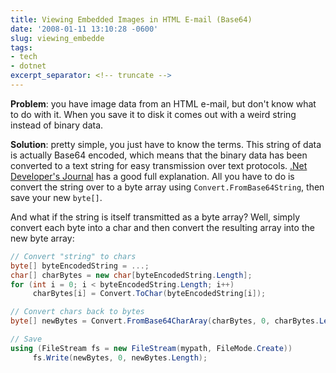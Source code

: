 ```yaml
---
title: Viewing Embedded Images in HTML E-mail (Base64)
date: '2008-01-11 13:10:28 -0600'
slug: viewing_embedde
tags:
- tech
- dotnet
excerpt_separator: <!-- truncate -->
---
```


**Problem**: you have image data from an HTML e-mail, but don't know what to do
with it. When you save it to disk it comes out with a weird string instead of
binary data.

**Solution**: pretty simple, you just have to know the terms. This string of
data is actually Base64 encoded, which means that the binary data has been
converted to a text string for easy transmission over text protocols. [.Net Developer's Journal](http://dotnet.sys-con.com/read/192527.htm)
has a good full explanation. All you have to do is convert the string over to a
byte array using `Convert.FromBase64String`, then save your new `byte[]`.

<!-- truncate -->

And what if the string is itself transmitted as a byte array? Well, simply
convert each byte into a char and then convert the resulting array into the new
byte array:

```csharp
// Convert "string" to chars
byte[] byteEncodedString = ...;
char[] charBytes = new char[byteEncodedString.Length];
for (int i = 0; i < byteEncodedString.Length; i++)
     charBytes[i] = Convert.ToChar(byteEncodedString[i]);

// Convert chars back to bytes
byte[] newBytes = Convert.FromBase64CharAray(charBytes, 0, charBytes.Length);

// Save
using (FileStream fs = new FileStream(mypath, FileMode.Create))
     fs.Write(newBytes, 0, newBytes.Length);
```
